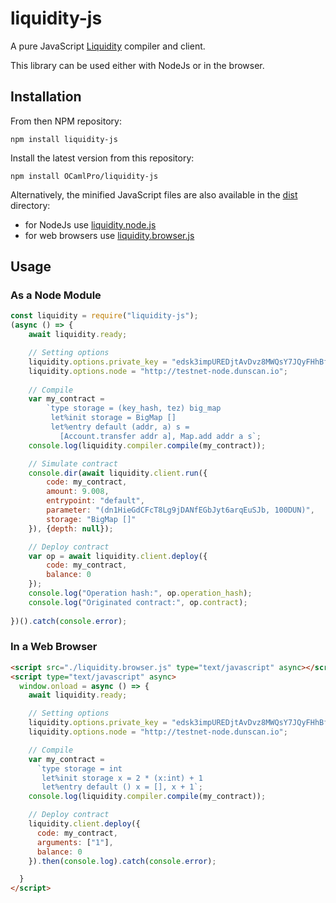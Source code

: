 # liquidity-js

A pure JavaScript [Liquidity](https://liquidity-lang.org) compiler and client.

This library can be used either with NodeJs or in the browser.

## Installation

From then NPM repository:

```
npm install liquidity-js
```

Install the latest version from this repository:

```
npm install OCamlPro/liquidity-js
```

Alternatively, the minified JavaScript files are also available in the
[dist](./dist) directory:

- for NodeJs use [liquidity.node.js](./dist/liquidity.node.js)
- for web browsers use [liquidity.browser.js](./dist/liquidity.browser.js)

## Usage

### As a Node Module

```javascript
const liquidity = require("liquidity-js");
(async () => {
    await liquidity.ready;

    // Setting options
    liquidity.options.private_key = "edsk3impUREDjtAvDvz8MWQsY7JQyFHhBfVoU6CztBUCLw3ocuqqJ7";
    liquidity.options.node = "http://testnet-node.dunscan.io";
    
    // Compile
    var my_contract = 
        `type storage = (key_hash, tez) big_map
         let%init storage = BigMap []
         let%entry default (addr, a) s =
           [Account.transfer addr a], Map.add addr a s`;
    console.log(liquidity.compiler.compile(my_contract));

    // Simulate contract
    console.dir(await liquidity.client.run({
        code: my_contract,
        amount: 9.008,
        entrypoint: "default",
        parameter: "(dn1HieGdCFcT8Lg9jDANfEGbJyt6arqEuSJb, 100DUN)",
        storage: "BigMap []"
    }), {depth: null});

    // Deploy contract
    var op = await liquidity.client.deploy({
        code: my_contract,
        balance: 0
    });
    console.log("Operation hash:", op.operation_hash);
    console.log("Originated contract:", op.contract);
    
})().catch(console.error);
```

### In a Web Browser

```html
<script src="./liquidity.browser.js" type="text/javascript" async></script>
<script type="text/javascript" async>
  window.onload = async () => {
    await liquidity.ready;

    // Setting options
    liquidity.options.private_key = "edsk3impUREDjtAvDvz8MWQsY7JQyFHhBfVoU6CztBUCLw3ocuqqJ7";
    liquidity.options.node = "http://testnet-node.dunscan.io";

    // Compile
    var my_contract = 
      `type storage = int
       let%init storage x = 2 * (x:int) + 1
       let%entry default () x = [], x + 1`;
    console.log(liquidity.compiler.compile(my_contract));

    // Deploy contract
    liquidity.client.deploy({
      code: my_contract,
      arguments: ["1"],
      balance: 0
    }).then(console.log).catch(console.error);

  }
</script>
```
